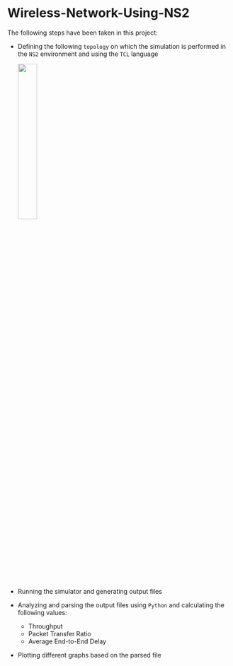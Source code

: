 # Wireless-Network-Using-NS2

The following steps have been taken in this project:

* Defining the following `topology` on which the simulation is performed in the `NS2` environment and using the `TCL` language

  <a href='https://www.linkpicture.com/view.php?img=LPic64c192ed0f7f8924249827'><img src='https://www.linkpicture.com/q/Untitled_29.png' type='image' hight=30% width=30%></a>
* Running the simulator and generating output files
* Analyzing and parsing the output files using `Python` and calculating the following values:
  * Throughput
  * Packet Transfer Ratio
  * Average End-to-End Delay
* Plotting different graphs based on the parsed file
